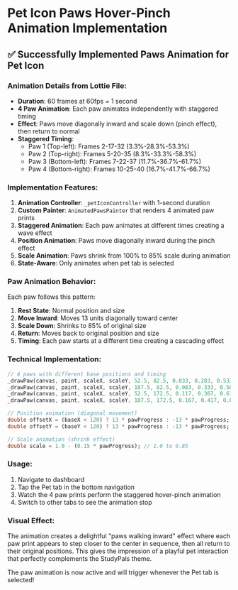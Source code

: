 # Pet Icon Paws Hover-Pinch Animation Implementation

## ✅ Successfully Implemented Paws Animation for Pet Icon

### Animation Details from Lottie File:
- **Duration**: 60 frames at 60fps = 1 second
- **4 Paw Animation**: Each paw animates independently with staggered timing
- **Effect**: Paws move diagonally inward and scale down (pinch effect), then return to normal
- **Staggered Timing**:
  - Paw 1 (Top-left): Frames 2-17-32 (3.3%-28.3%-53.3%)
  - Paw 2 (Top-right): Frames 5-20-35 (8.3%-33.3%-58.3%)
  - Paw 3 (Bottom-left): Frames 7-22-37 (11.7%-36.7%-61.7%)
  - Paw 4 (Bottom-right): Frames 10-25-40 (16.7%-41.7%-66.7%)

### Implementation Features:

1. **Animation Controller**: `_petIconController` with 1-second duration
2. **Custom Painter**: `AnimatedPawsPainter` that renders 4 animated paw prints
3. **Staggered Animation**: Each paw animates at different times creating a wave effect
4. **Position Animation**: Paws move diagonally inward during the pinch effect
5. **Scale Animation**: Paws shrink from 100% to 85% scale during animation
6. **State-Aware**: Only animates when pet tab is selected

### Paw Animation Behavior:

Each paw follows this pattern:
1. **Rest State**: Normal position and size
2. **Move Inward**: Moves 13 units diagonally toward center
3. **Scale Down**: Shrinks to 85% of original size  
4. **Return**: Moves back to original position and size
5. **Timing**: Each paw starts at a different time creating a cascading effect

### Technical Implementation:

```dart
// 4 paws with different base positions and timing
_drawPaw(canvas, paint, scaleX, scaleY, 52.5, 82.5, 0.033, 0.283, 0.533);   // Top-left
_drawPaw(canvas, paint, scaleX, scaleY, 187.5, 82.5, 0.083, 0.333, 0.583);  // Top-right  
_drawPaw(canvas, paint, scaleX, scaleY, 52.5, 172.5, 0.117, 0.367, 0.617);  // Bottom-left
_drawPaw(canvas, paint, scaleX, scaleY, 187.5, 172.5, 0.167, 0.417, 0.667); // Bottom-right

// Position animation (diagonal movement)
double offsetX = (baseX < 120) ? 13 * pawProgress : -13 * pawProgress;
double offsetY = (baseY < 120) ? 13 * pawProgress : -13 * pawProgress;

// Scale animation (shrink effect)
double scale = 1.0 - (0.15 * pawProgress); // 1.0 to 0.85
```

### Usage:
1. Navigate to dashboard
2. Tap the Pet tab in the bottom navigation
3. Watch the 4 paw prints perform the staggered hover-pinch animation
4. Switch to other tabs to see the animation stop

### Visual Effect:
The animation creates a delightful "paws walking inward" effect where each paw print appears to step closer to the center in sequence, then all return to their original positions. This gives the impression of a playful pet interaction that perfectly complements the StudyPals theme.

The paw animation is now active and will trigger whenever the Pet tab is selected!